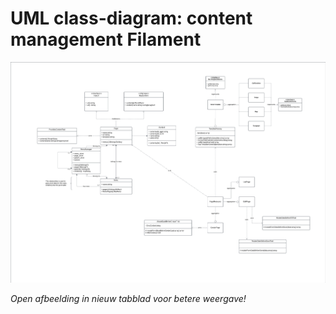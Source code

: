 # **UML class-diagram: content management Filament**

![Design voor Content Management met Filament](../Images/uml-class-diagram-cms-filament.png)

*Open afbeelding in nieuw tabblad voor betere weergave!*